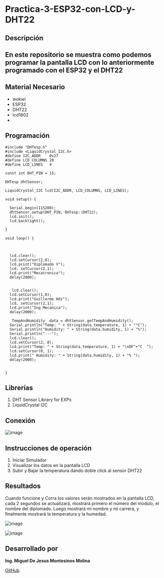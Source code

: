 # Practica-3-ESP32-con-LCD-y-DHT22

## Descripción

## En este repositorio se muestra como  podemos programar la pantalla LCD con lo anteriormente programado con el ESP32 y el DHT22

## Material Necesario

- wokwi
- ESP32
- DHT22
- lcd1602
- 
## Programación
```
#include "DHTesp.h"
#include <LiquidCrystal_I2C.h>
#define I2C_ADDR    0x27
#define LCD_COLUMNS 20
#define LCD_LINES   4

const int DHT_PIN = 15;

DHTesp dhtSensor;

LiquidCrystal_I2C lcd(I2C_ADDR, LCD_COLUMNS, LCD_LINES);

void setup() {

  Serial.begin(115200);
  dhtSensor.setup(DHT_PIN, DHTesp::DHT22);
  lcd.init();
  lcd.backlight();

}

void loop() {

 

  lcd.clear();
  lcd.setCursor(2,0);
  lcd.print("Diplomado V");
  lcd. setCursor(2,1);
  lcd.print("Mecatronica");
  delay(2000);
  

   lcd.clear();
  lcd.setCursor(1,0);
  lcd.print("Guillermo Hdz");
  lcd. setCursor(2,1);
  lcd.print("Ing Mecanica");
  delay(2000);

   TempAndHumidity  data = dhtSensor.getTempAndHumidity();
  Serial.println("Temp: " + String(data.temperature, 1) + "°C");
  Serial.println("Humidity: " + String(data.humidity, 1) + "%");
  Serial.println("---");
  lcd.clear();
  lcd.setCursor(2, 0);
  lcd.print("Temp: " + String(data.temperature, 1) + "\xDF"+"C  ");
  lcd.setCursor(0, 1);
  lcd.print(" Humidity: " + String(data.humidity, 1) + "% ");
  delay(2000);

  
}
 ```
## Librerías

1. DHT Sensor Library for EXPx
2. LiquidCrystal I2C

## Conexión

![image](https://github.com/user-attachments/assets/f0809872-cd50-4250-9112-1707a00c5bd4)

## Instrucciones de operación 

1. Iniciar Simulador
2. Visualizar los datos en la pantalla LCD
3. Subir y Bajar la temperatura dando doble click al sensor DHT22

## Resultados

Cuando funcione y Corra los valores serán mostrados en la pantalla LCD, cada 2 segundos se actualizará, mostrará primero el número del modulo, el nombre del diplomado. Luego mostrará mi nombre y mi carrera, y finalmente mostrará la temperatura y la humedad.

![image](https://github.com/user-attachments/assets/4017a21f-be3f-44d0-b7a8-04b92cb67f54)

![image](https://github.com/user-attachments/assets/1c274008-d8ae-4753-bbd9-da1f79287b72)

## Desarrollado por

**Ing. Miguel De Jesus Montesinos Molina** 

[GitHub](https://github.com/MiguelMontesinos).
